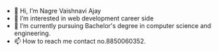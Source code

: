 - 👋 Hi, I’m Nagre Vaishnavi Ajay
- 👀 I’m interested in web development career side
- 🌱 I’m currently pursuing Bachelor's degree in computer science and engineering. 
- 📫 How to reach me contact no.8850060352.

<!---
vnagre2000/vnagre2000 is a ✨ special ✨ repository because its `README.md` (this file) appears on your GitHub profile.
You can click the Preview link to take a look at your changes.
--->
